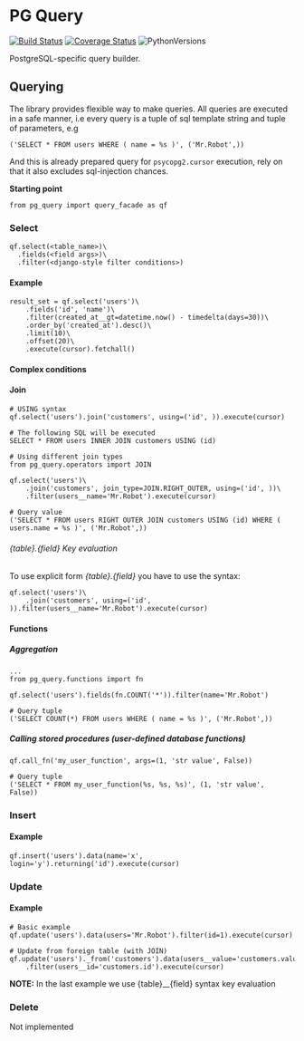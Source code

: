 PG Query
========
[![Build Status](https://travis-ci.org/prawn-cake/pg_query.svg?branch=master)](https://travis-ci.org/prawn-cake/pg_query)
[![Coverage Status](https://coveralls.io/repos/github/prawn-cake/pg_query/badge.svg?branch=master)](https://coveralls.io/github/prawn-cake/pg_query?branch=master)
![PythonVersions](https://www.dropbox.com/s/ck0nc28ttga2pw9/python-2.7_3.4-blue.svg?dl=1)

PostgreSQL-specific query builder.

## Querying

The library provides flexible way to make queries. All queries are executed in a safe manner, 
i.e every query is a tuple of sql template string and tuple of parameters, e.g 
    
    ('SELECT * FROM users WHERE ( name = %s )', ('Mr.Robot',))
    
And this is already prepared query for `psycopg2.cursor` execution, rely on that it also excludes sql-injection chances. 

**Starting point**
    
    from pg_query import query_facade as qf

### Select
    
    qf.select(<table_name>)\
      .fields(<field args>)\
      .filter(<django-style filter conditions>)

#### Example
    
    result_set = qf.select('users')\
        .fields('id', 'name')\
        .filter(created_at__gt=datetime.now() - timedelta(days=30))\
        .order_by('created_at').desc()\
        .limit(10)\
        .offset(20)\
        .execute(cursor).fetchall()


#### Complex conditions

#### Join
    
    # USING syntax
    qf.select('users').join('customers', using=('id', )).execute(cursor)
    
    # The following SQL will be executed
    SELECT * FROM users INNER JOIN customers USING (id)
    
    # Using different join types
    from pg_query.operators import JOIN
    
    qf.select('users')\
        .join('customers', join_type=JOIN.RIGHT_OUTER, using=('id', ))\
        .filter(users__name='Mr.Robot').execute(cursor)
    
    # Query value
    ('SELECT * FROM users RIGHT OUTER JOIN customers USING (id) WHERE ( users.name = %s )', ('Mr.Robot',))

###### {table}.{field} Key evaluation

To use explicit form *{table}.{field}* you have to use the syntax:

    qf.select('users')\
        .join('customers', using=('id', )).filter(users__name='Mr.Robot').execute(cursor)

#### Functions

##### Aggregation
    
    ...
    from pg_query.functions import fn
    
    qf.select('users').fields(fn.COUNT('*')).filter(name='Mr.Robot')
    
    # Query tuple
    ('SELECT COUNT(*) FROM users WHERE ( name = %s )', ('Mr.Robot',))

##### Calling stored procedures (user-defined database functions)

    qf.call_fn('my_user_function', args=(1, 'str value', False))    
    
    # Query tuple
    ('SELECT * FROM my_user_function(%s, %s, %s)', (1, 'str value', False))


### Insert

#### Example

    qf.insert('users').data(name='x', login='y').returning('id').execute(cursor)
    
    
### Update

#### Example
    
    # Basic example
    qf.update('users').data(users='Mr.Robot').filter(id=1).execute(cursor)
    
    # Update from foreign table (with JOIN)
    qf.update('users')._from('customers').data(users__value='customers.value')\
        .filter(users__id='customers.id').execute(cursor)
        

**NOTE:** In the last example we use {table}__{field} syntax key evaluation
    


### Delete

Not implemented